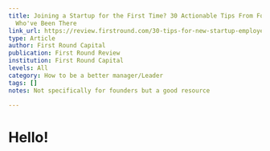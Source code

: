 ```yaml
---
title: Joining a Startup for the First Time? 30 Actionable Tips From Folks
  Who've Been There
link_url: https://review.firstround.com/30-tips-for-new-startup-employees
type: Article
author: First Round Capital
publication: First Round Review
institution: First Round Capital
levels: All
category: How to be a better manager/Leader
tags: []
notes: Not specifically for founders but a good resource

---
```


# Hello!
